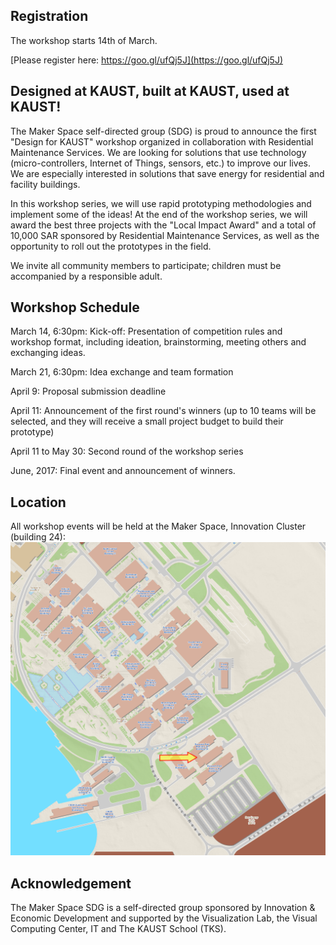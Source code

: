 ## Registration

The workshop starts 14th of March.

[Please register here: https://goo.gl/ufQj5J](https://goo.gl/ufQj5J)

## Designed at KAUST, built at KAUST, used at KAUST!

The Maker Space self-directed group (SDG) is proud to announce the first "Design for KAUST" workshop organized in collaboration with Residential Maintenance Services. We are looking for solutions that use technology (micro-controllers, Internet of Things, sensors, etc.) to improve our lives. We are especially interested in solutions that save energy for residential and facility buildings.

In this workshop series, we will use rapid prototyping methodologies and implement some of the ideas! At the end of the workshop series, we will award the best three projects with the "Local Impact Award" and a total of 10,000 SAR sponsored by Residential Maintenance Services, as well as the opportunity to roll out the prototypes in the field. 

We invite all community members to participate; children must be accompanied by a responsible adult.

## Workshop Schedule

March 14, 6:30pm: Kick-off: Presentation of competition rules and workshop format, including ideation, brainstorming, meeting others and exchanging ideas.

March 21, 6:30pm: Idea exchange and team formation

April 9: Proposal submission deadline

April 11: Announcement of the first round's winners (up to 10 teams will be selected, and they will receive a small project budget to build their prototype)

April 11 to May 30: Second round of the workshop series

June, 2017: Final event and announcement of winners.

## Location
All workshop events will be held at the Maker Space, Innovation Cluster (building 24):
<img src="map01.png">

## Acknowledgement

The Maker Space SDG is a self-directed group sponsored by Innovation & Economic Development and supported by the Visualization Lab, the Visual Computing Center, IT and The KAUST School (TKS).

